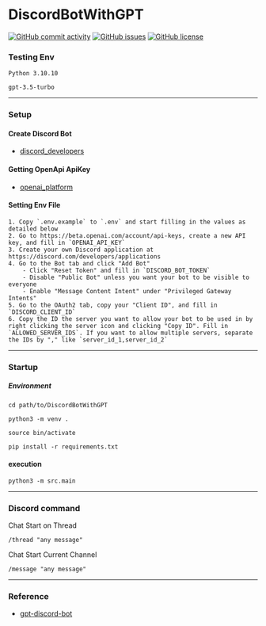 # DiscordBotWithGPT


[![GitHub commit activity](https://img.shields.io/github/commit-activity/m/koiusa/DiscordBotWithGPT)](https://github.com/koiusa/DiscordBotWithGPT/graphs/commit-activity)
[![GitHub issues](https://img.shields.io/github/issues/koiusa/DiscordBotWithGPT)](https://github.com/koiusa/DiscordBotWithGPT/issues)
[![GitHub license](https://img.shields.io/github/license/koiusa/DiscordBotWithGPT)](https://github.com/koiusa/DiscordBotWithGPT/blob/main/LICENSE)

### Testing Env
```
Python 3.10.10
```

```
gpt-3.5-turbo
```

---

### Setup

#### Create Discord Bot
 - [discord_developers](https://discord.com/developers/applications)
 
#### Getting OpenApi ApiKey
 - [openai_platform](https://platform.openai.com)

#### Setting Env File
```
1. Copy `.env.example` to `.env` and start filling in the values as detailed below
2. Go to https://beta.openai.com/account/api-keys, create a new API key, and fill in `OPENAI_API_KEY`
3. Create your own Discord application at https://discord.com/developers/applications
4. Go to the Bot tab and click "Add Bot"
    - Click "Reset Token" and fill in `DISCORD_BOT_TOKEN`
    - Disable "Public Bot" unless you want your bot to be visible to everyone
    - Enable "Message Content Intent" under "Privileged Gateway Intents"
5. Go to the OAuth2 tab, copy your "Client ID", and fill in `DISCORD_CLIENT_ID`
6. Copy the ID the server you want to allow your bot to be used in by right clicking the server icon and clicking "Copy ID". Fill in `ALLOWED_SERVER_IDS`. If you want to allow multiple servers, separate the IDs by "," like `server_id_1,server_id_2`
```

---

### Startup

##### Environment
```
cd path/to/DiscordBotWithGPT
```

```
python3 -m venv .
```

```
source bin/activate
```

```
pip install -r requirements.txt
```

#### execution
```
python3 -m src.main
```

---

### Discord command

Chat Start on Thread 
```
/thread "any message"
```

Chat Start Current Channel
```
/message "any message"
```

---

### Reference
 - [gpt-discord-bot](https://github.com/openai/gpt-discord-bot)
